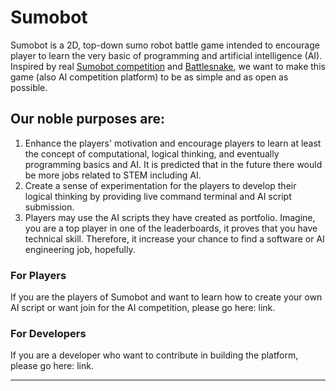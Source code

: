 # Sumobot
Sumobot is a 2D, top-down sumo robot battle game intended to encourage player to learn the very basic of programming and artificial intelligence (AI). Inspired by real [Sumobot competition](https://www.sumobot.ca/competition) and [Battlesnake](https://play.battlesnake.com/leaderboards), we want to make this game (also AI competition platform) to be as simple and as open as possible. 

## Our noble purposes are: 
1. Enhance the players' motivation and encourage players to learn at least the concept of computational, logical thinking, and eventually programming basics and AI. It is predicted that in the future there would be more jobs related to STEM including AI. 
2. Create a sense of experimentation for the players to develop their logical thinking by providing live command terminal and AI script submission. 
3. Players may use the AI scripts they have created as portfolio. Imagine, you are a top player in one of the leaderboards, it proves that you have technical skill. Therefore, it increase your chance to find a software or AI engineering job, hopefully. 

### For Players
If you are the players of Sumobot and want to learn how to create your own AI script or want join for the AI competition, please go here: link.  

### For Developers
If you are a developer who want to contribute in building the platform, please go here: link. 

---
